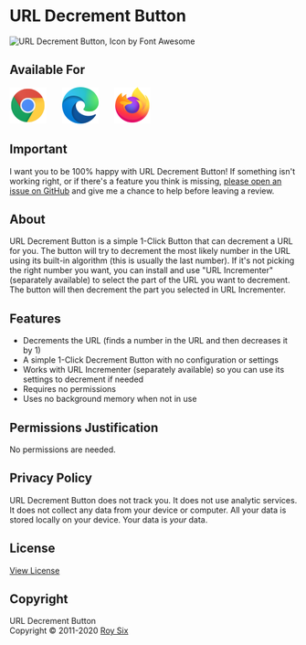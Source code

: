 # URL Decrement Button
<img src="https://raw.githubusercontent.com/roysix/url-decrement-button/master/assets/icon.svg?sanitize=true" width="128" height="128" alt="URL Decrement Button, Icon by Font Awesome" title="URL Decrement Button">

## Available For
<a href="https://chromewebstore.google.com/detail/url-decrement-button/nnmjbfglinmjnieblelacmlobabcenfk" title="Chrome Web Store Download"><img src="https://raw.githubusercontent.com/sixcious/assets/main/vendor/chrome.svg?sanitize=true" height="64" alt="Google Chrome"></a>
&nbsp;&nbsp;&nbsp;&nbsp;&nbsp;
<a href="https://microsoftedge.microsoft.com/addons/detail/url-decrement-button/begmgioieoalbpjgcmpkfomanmkadcin" title="Microsoft Edge Extension Download"><img src="https://raw.githubusercontent.com/sixcious/assets/main/vendor/edge.svg?sanitize=true" height="64" alt="Microsoft Edge"></a>
&nbsp;&nbsp;&nbsp;&nbsp;&nbsp;
<a href="https://addons.mozilla.org/firefox/addon/url-decrement-button/" title="Firefox Addon Download"><img src="https://raw.githubusercontent.com/sixcious/assets/main/vendor/firefox.svg?sanitize=true" height="64" alt="Mozilla Firefox"></a>

## Important
I want you to be 100% happy with URL Decrement Button! If something isn't working right, or if there's a feature you think is missing, [please open an issue on GitHub](https://github.com/sixcious/url-decrement-button/issues) and give me a chance to help before leaving a review.

## About
URL Decrement Button is a simple 1-Click Button that can decrement a URL for you. The button will try to decrement the most likely number in the URL using its built-in algorithm (this is usually the last number). If it's not picking the right number you want, you can install and use "URL Incrementer" (separately available) to select the part of the URL you want to decrement. The button will then decrement the part you selected in URL Incrementer.

## Features
- Decrements the URL (finds a number in the URL and then decreases it by 1)
- A simple 1-Click Decrement Button with no configuration or settings
- Works with URL Incrementer (separately available) so you can use its settings to decrement if needed
- Requires no permissions
- Uses no background memory when not in use

## Permissions Justification
No permissions are needed.

## Privacy Policy
URL Decrement Button does not track you. It does not use analytic services. It does not collect any data from your device or computer. All your data is stored locally on your device. Your data is *your* data.

## License
<a href="https://github.com/sixcious/url-decrement-button/blob/master/LICENSE">View License</a>

## Copyright
URL Decrement Button  
Copyright &copy; 2011-2020 <a href="https://github.com/sixcious" target="_blank">Roy Six</a>  
